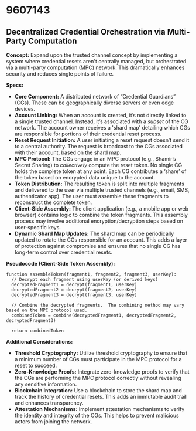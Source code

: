 # 9607143

## Decentralized Credential Orchestration via Multi-Party Computation

**Concept:** Expand upon the trusted channel concept by implementing a system where credential resets aren't centrally managed, but orchestrated via a multi-party computation (MPC) network. This dramatically enhances security and reduces single points of failure.

**Specs:**

*   **Core Component:** A distributed network of “Credential Guardians” (CGs). These can be geographically diverse servers or even edge devices.
*   **Account Linking:** When an account is created, it’s not directly linked to a single trusted channel. Instead, it’s associated with a *subset* of the CG network.  The account owner receives a 'shard map' detailing which CGs are responsible for portions of their credential reset process.
*   **Reset Request Initiation:** A user initiating a reset request doesn’t send it to a central authority. The request is broadcast to the CGs associated with their account, based on the shard map.
*   **MPC Protocol:** The CGs engage in an MPC protocol (e.g., Shamir’s Secret Sharing) to *collectively* compute the reset token. No single CG holds the complete token at any point.  Each CG contributes a ‘share’ of the token based on encrypted data unique to the account.
*   **Token Distribution:** The resulting token is split into multiple fragments and delivered to the user via multiple trusted channels (e.g., email, SMS, authenticator app).  The user must assemble these fragments to reconstruct the complete token.
*   **Client-Side Assembly:** The client application (e.g., a mobile app or web browser) contains logic to combine the token fragments. This assembly process may involve additional encryption/decryption steps based on user-specific keys.
*   **Dynamic Shard Map Updates:** The shard map can be periodically updated to rotate the CGs responsible for an account. This adds a layer of protection against compromise and ensures that no single CG has long-term control over credential resets.

**Pseudocode (Client-Side Token Assembly):**

```
function assembleToken(fragment1, fragment2, fragment3, userKey):
  // Decrypt each fragment using userKey (or derived keys)
  decryptedFragment1 = decrypt(fragment1, userKey)
  decryptedFragment2 = decrypt(fragment2, userKey)
  decryptedFragment3 = decrypt(fragment3, userKey)

  // Combine the decrypted fragments.  The combining method may vary based on the MPC protocol used.
  combinedToken = combine(decryptedFragment1, decryptedFragment2, decryptedFragment3)

  return combinedToken
```

**Additional Considerations:**

*   **Threshold Cryptography:** Utilize threshold cryptography to ensure that a minimum number of CGs must participate in the MPC protocol for a reset to succeed.
*   **Zero-Knowledge Proofs:** Integrate zero-knowledge proofs to verify that the CGs are performing the MPC protocol correctly without revealing any sensitive information.
*   **Blockchain Integration:** Use a blockchain to store the shard map and track the history of credential resets.  This adds an immutable audit trail and enhances transparency.
*   **Attestation Mechanisms:** Implement attestation mechanisms to verify the identity and integrity of the CGs. This helps to prevent malicious actors from joining the network.